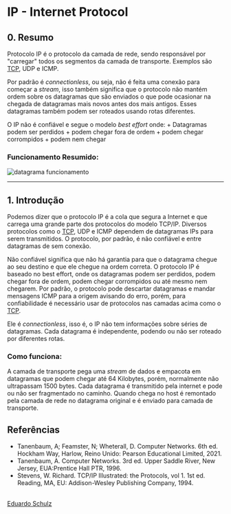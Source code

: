 # IP - Internet Protocol
## 0. Resumo
Protocolo IP é o protocolo da camada de rede, sendo responsável por "carregar" todos os segmentos da camada de transporte. Exemplos são [TCP](Camada%20de%20Transporte/tcp.md), UDP e ICMP.

Por padrão é _connectionless_, ou seja, não é feita uma conexão para começar a _stream_, isso também significa que o protocolo não mantém ordem sobre os datagramas que são enviados o que pode ocasionar na chegada de datagramas mais novos antes dos mais antigos. Esses datagramas também podem ser roteados usando rotas diferentes.

O IP não é confiável e segue o modelo _best effort_ onde:
    + Datagramas podem ser perdidos
    + podem chegar fora de ordem
    + podem chegar corrompidos 
    + podem nem chegar

### Funcionamento Resumido:
 ![datagrama funcionamento](imgs/func-ip.png)

--- 
## 1. Introdução
Podemos dizer que o protocolo IP é a cola que segura a Internet e que carrega uma grande parte dos protocolos do modelo TCP/IP. Diversos protocolos como o [TCP](Camada%20de%20Transporte/tcp.md), UDP e ICMP dependem de datagramas IPs para serem transmitidos. O protocolo, por padrão, é não confiável e entre datagramas de sem conexão.

Não confiável significa que não há garantia para que o datagrama chegue ao seu destino e que ele chegue na ordem correta. O protocolo IP  é baseado no best effort, onde os datagramas podem ser perdidos, podem chegar fora de ordem, podem chegar corrompidos ou até mesmo nem chegarem. Por padrão, o protocolo pode descartar datagramas e mandar mensagens ICMP para a origem avisando do erro, porém, para confiabilidade é necessário usar de protocolos nas camadas acima como o [TCP](Camada%20de%20Transporte/tcp.md).

Ele é _connectionless_, isso é, o IP não tem informações sobre séries de datagramas. Cada datagrama é independente, podendo ou não ser roteado por diferentes rotas.

### Como funciona: 
A camada de transporte pega uma _stream_ de dados e empacota em datagramas que podem chegar até 64 Kilobytes, porém, normalmente não ultrapassam 1500 bytes. Cada datagrama é transmitido pela internet e pode ou não ser fragmentado no caminho. Quando chega no host é remontado pela camada de rede no datagrama original e é enviado para camada de transporte.



## Referências
* Tanenbaum, A; Feamster, N; Wheterall, D. Computer Networks. 6th ed. Hockham Way, Harlow, Reino Unido: Pearson Educational Limited, 2021.
* Tanenbaum, A. Computer Networks. 3rd ed. Upper Saddle River, New Jersey, EUA:Prentice Hall PTR, 1996.
* Stevens, W. Richard. TCP/IP Illustrated: the Protocols, vol 1. 1st ed. Reading, MA, EU: Addison-Wesley Publishing Company, 1994.

<br>
<span class='git-page-authors'>
<a href='https://github.com/eduardoschulz'>Eduardo Schulz</a>
</span>
